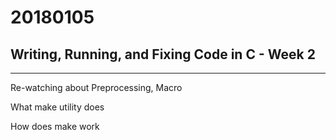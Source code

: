 20180105
===

## Writing, Running, and Fixing Code in C - Week 2

---

Re-watching about Preprocessing, Macro

What make utility does

How does make work